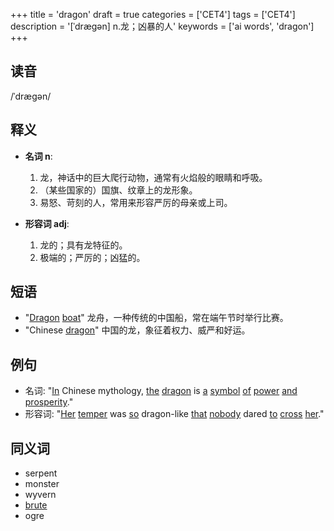 +++
title = 'dragon'
draft = true
categories = ['CET4']
tags = ['CET4']
description = '[ˈdrægən] n.龙；凶暴的人'
keywords = ['ai words', 'dragon']
+++

## 读音
/ˈdræɡən/

## 释义
- **名词 n**:
   1. 龙，神话中的巨大爬行动物，通常有火焰般的眼睛和呼吸。
   2. （某些国家的）国旗、纹章上的龙形象。
   3. 易怒、苛刻的人，常用来形容严厉的母亲或上司。

- **形容词 adj**:
   1. 龙的；具有龙特征的。
   2. 极端的；严厉的；凶猛的。

## 短语
- "[Dragon](/zh/post/dragon/) [boat](/zh/post/boat/)" 龙舟，一种传统的中国船，常在端午节时举行比赛。
- "Chinese [dragon](/zh/post/dragon/)" 中国的龙，象征着权力、威严和好运。

## 例句
- 名词: "[In](/zh/post/in/) Chinese mythology, [the](/zh/post/the/) [dragon](/zh/post/dragon/) is [a](/zh/post/a/) [symbol](/zh/post/symbol/) [of](/zh/post/of/) [power](/zh/post/power/) [and](/zh/post/and/) [prosperity](/zh/post/prosperity/)."
- 形容词: "[Her](/zh/post/her/) [temper](/zh/post/temper/) was [so](/zh/post/so/) dragon-like [that](/zh/post/that/) [nobody](/zh/post/nobody/) dared [to](/zh/post/to/) [cross](/zh/post/cross/) [her](/zh/post/her/)."

## 同义词
- serpent
- monster
- wyvern
- [brute](/zh/post/brute/)
- ogre
